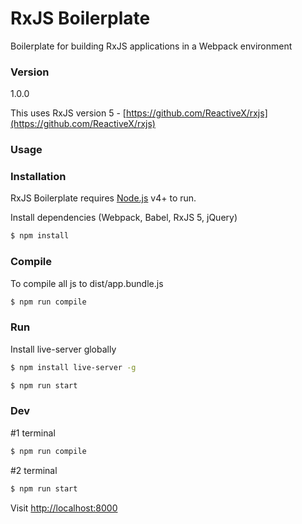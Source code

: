 # RxJS Boilerplate

Boilerplate for building RxJS applications in a Webpack environment

### Version
1.0.0

This uses RxJS version 5 - [https://github.com/ReactiveX/rxjs](https://github.com/ReactiveX/rxjs)

### Usage


### Installation

RxJS Boilerplate requires [Node.js](https://nodejs.org/) v4+ to run.

Install dependencies (Webpack, Babel, RxJS 5, jQuery)

```sh
$ npm install
```

### Compile
To compile all js to dist/app.bundle.js

```sh
$ npm run compile
``` 

### Run
Install live-server globally
```sh
$ npm install live-server -g
```

```sh
$ npm run start
```

### Dev

#1 terminal
```sh
$ npm run compile
```
#2 terminal
```sh
$ npm run start
```

Visit [http://localhost:8000](http://localhost:8000)
